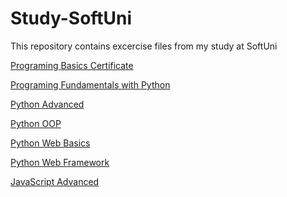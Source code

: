 # Study-SoftUni
This repository contains excercise files from my study at SoftUni


<a href="https://softuni.bg/certificates/details/101937/d0747077">Programing Basics Certificate</a> 

<a href="https://softuni.bg/certificates/details/110867/cfb389d5">Programing Fundamentals with Python</a> 

<a href="https://softuni.bg/certificates/details/114141/957c3119">Python Advanced</a> 

<a href="https://softuni.bg/certificates/details/120635/9e21ccdf">Python OOP</a> 

<a href="https://softuni.bg/certificates/details/127687/9a6fc0d0">Python Web Basics</a> 

<a href="https://softuni.bg/certificates/details/132398/412a764b">Python Web Framework</a> 

<a href="https://softuni.bg/certificates/details/136514/0216a7b3">JavaScript Advanced</a> 
